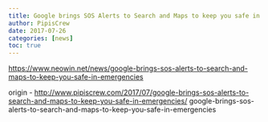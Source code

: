 ```yaml
---
title: Google brings SOS Alerts to Search and Maps to keep you safe in emergencies
author: PipisCrew
date: 2017-07-26
categories: [news]
toc: true
---
```


https://www.neowin.net/news/google-brings-sos-alerts-to-search-and-maps-to-keep-you-safe-in-emergencies

origin - http://www.pipiscrew.com/2017/07/google-brings-sos-alerts-to-search-and-maps-to-keep-you-safe-in-emergencies/ google-brings-sos-alerts-to-search-and-maps-to-keep-you-safe-in-emergencies